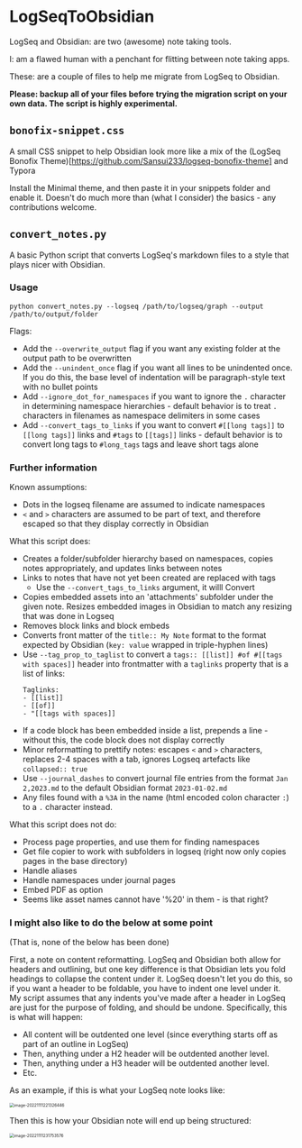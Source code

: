 # LogSeqToObsidian

LogSeq and Obsidian: are two (awesome) note taking tools.

I: am a flawed human with a penchant for flitting between note taking apps.

These: are a couple of files to help me migrate from LogSeq to Obsidian.

**Please: backup all of your files before trying the migration script on your own data. The script is highly experimental.**

## `bonofix-snippet.css`

A small CSS snippet to help Obsidian look more like a mix of the (LogSeq Bonofix Theme)[https://github.com/Sansui233/logseq-bonofix-theme] and Typora

Install the Minimal theme, and then paste it in your snippets folder and enable it. Doesn't do much more than (what I consider) the basics - any contributions welcome.

## `convert_notes.py`

A basic Python script that converts LogSeq's markdown files to a style that plays nicer with Obsidian.

### Usage

`python convert_notes.py --logseq /path/to/logseq/graph --output /path/to/output/folder`

Flags:

- Add the `--overwrite_output` flag if you want any existing folder at the output path to be overwritten
- Add the `--unindent_once` flag if you want all lines to be unindented once. If you do this, the base level of indentation will be paragraph-style text with no bullet points
- Add `--ignore_dot_for_namespaces` if you want to ignore the `.` character in determining namespace hierarchies - default behavior is to treat `.` characters in filenames as namespace delimiters in some cases
- Add `--convert_tags_to_links` if you want to convert `#[[long tags]]` to `[[long tags]]` links and `#tags` to `[[tags]]` links - default behavior is to convert long tags to `#long_tags` tags and leave short tags alone

### Further information

Known assumptions:

- Dots in the logseq filename are assumed to indicate namespaces
- `<` and `>` characters are assumed to be part of text, and therefore escaped so that they display correctly in Obsidian

What this script does:

- Creates a folder/subfolder hierarchy based on namespaces, copies notes appropriately, and updates links between notes
- Links to notes that have not yet been created are replaced with tags
  - Use the `--convert_tags_to_links` argument, it willl Convert
- Copies embedded assets into an 'attachments' subfolder under the given note. Resizes embedded images in Obsidian to match any resizing that was done in Logseq
- Removes block links and block embeds
- Converts front matter of the `title:: My Note` format to the format expected by Obsidian (`key: value` wrapped in triple-hyphen lines)
- Use `--tag_prop_to_taglist` to convert a `tags:: [[list]] #of #[[tags with spaces]]` header into frontmatter with a `taglinks` property that is a list of links:
  ```
  Taglinks:
  - [[list]]
  - [[of]]
  - "[[tags with spaces]]
  ```
- If a code block has been embedded inside a list, prepends a line - without this, the code block does not display correctly
- Minor reformatting to prettify notes: escapes `<` and `>` characters, replaces 2-4 spaces with a tab, ignores Logseq artefacts like `collapsed:: true`
- Use `--journal_dashes` to convert journal file entries from the format `Jan 2,2023.md` to the default Obsidian format `2023-01-02.md`
- Any files found with a `%3A` in the name (html encoded colon character `:`) to a `.` character instead.

What this script does not do:

- Process page properties, and use them for finding namespaces
- Get file copier to work with subfolders in logseq (right now only copies pages in the base directory)
- Handle aliases
- Handle namespaces under journal pages
- Embed PDF as option
- Seems like asset names cannot have '%20' in them - is that right?

### I might also like to do the below at some point

(That is, none of the below has been done)

First, a note on content reformatting. LogSeq and Obsidian both allow for headers and outlining, but one key difference is that Obsidian lets you fold headings to collapse the content under it. LogSeq doesn't let you do this, so if you want a header to be foldable, you have to indent one level under it. My script assumes that any indents you've made after a header in LogSeq are just for the purpose of folding, and should be undone. Specifically, this is what will happen:

- All content will be outdented one level (since everything starts off as part of an outline in LogSeq)
- Then, anything under a H2 header will be outdented another level.
- Then, anything under a H3 header will be outdented another level.
- Etc.

As an example, if this is what your LogSeq note looks like:

<img src="README.assets/image-20221111221326446.png" alt="image-20221111221326446" style="zoom:50%;" />

Then this is how your Obsidian note will end up being structured:

<img src="README.assets/image-20221111231753576.png" alt="image-20221111231753576" style="zoom:50%;" />
